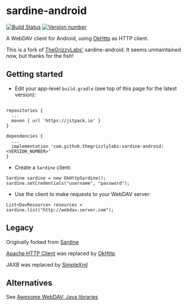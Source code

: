# sardine-android

[![Build Status](https://github.com/nova-video-player/sardine-android/actions/workflows/android.yml/badge.svg)](https://github.com/nova-video-player/sardine-android/actions/workflows/android.yml)
[![Version number](https://jitpack.io/v/nova-video-player/sardine-android.svg) ](https://jitpack.io/#nova-video-player/sardine-android)

A WebDAV client for Android, using [OkHttp](https://github.com/square/okhttp) as HTTP client.

This is a fork of [TheGrizzyLabs'](https://github.com/thegrizzlylabs/sardine-android) sardine-android. It seems unmaintained now, but thanks for the fish!

## Getting started

- Edit your app-level `build.gradle` (see top of this page for the latest version):

```

repositories {
  ...
  maven { url 'https://jitpack.io' }
}

dependencies {
  ...
  implementation 'com.github.thegrizzlylabs:sardine-android:<VERSION_NUMBER>'
}
```

- Create a `Sardine` client:
```
Sardine sardine = new OkHttpSardine();
sardine.setCredentials("username", "password");
```

- Use the client to make requests to your WebDAV server:
```
List<DavResource> resources = sardine.list("http://webdav.server.com");
```

## Legacy

Originally forked from [Sardine](https://github.com/lookfirst/sardine)

[Apache HTTP Client](http://hc.apache.org/) was replaced by [OkHttp](https://github.com/square/okhttp)

JAXB was replaced by [SimpleXml](http://simple.sourceforge.net/)

## Alternatives
See [Awesome WebDAV: Java libraries](https://github.com/WebDAVDevs/awesome-webdav/blob/main/readme.md#java)
